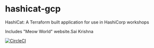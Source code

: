 # hashicat-gcp
HashiCat: A Terraform built application for use in HashiCorp workshops

Includes "Meow World" website.Sai Krishna

[![CircleCI](https://circleci.com/gh/hashicorp/hashicat-gcp.svg?style=svg)](https://circleci.com/gh/hashicorp/hashicat-gcp)

